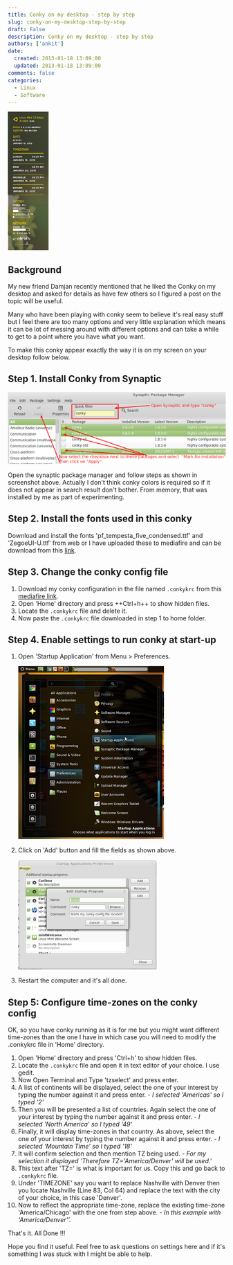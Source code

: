 ```yaml
---
title: Conky on my desktop - step by step
slug: conky-on-my-desktop-step-by-step
draft: False
description: Conky on my desktop - step by step
authors: ['ankit']
date: 
  created: 2013-01-18 13:09:00
  updated: 2013-01-18 13:09:00
comments: false
categories:
  - Linux
  - Software
---
```


![Fig-1](../assets/images/2016/07/20130118_Fig_1.png)

## Background

My new friend Damjan recently mentioned that he liked the Conky on my desktop and asked for details as have few others so I figured a post on the topic will be useful.

Many who have been playing with conky seem to believe it's real easy stuff but I feel there are too many options and very little explanation which means it can be lot of messing around with different options and can take a while to get to a point where you have what you want.

To make this conky appear exactly the way it is on my screen on your desktop follow below.

<!-- more -->

## Step 1. Install Conky from Synaptic

![Fig-2](../assets/images/2016/07/20130118_Fig_2.png)

Open the synaptic package manager and follow steps as shown in screenshot above. Actually I don't think conky colors is required so if it does not appear in search result don't bother. From memory, that was installed by me as part of experimenting.

## Step 2. Install the fonts used in this conky

Download and install the fonts 'pf_tempesta_five_condensed.ttf' and 'ZegoeUI-U.ttf' from web or I have uploaded these to mediafire and can be download from this [link](http://www.mediafire.com/?4ycy1sxxs5trn).

## Step 3. Change the conky config file

1. Download my conky configuration in the file named `.conkykrc` from this [mediafire link](http://www.mediafire.com/?nm88my3minnzao5).
2. Open 'Home' directory and press ++Ctrl+h++ to show hidden files.
3. Locate the `.conkykrc` file and delete it.
4. Now paste the `.conkykrc` file downloaded in step 1 to home folder.

## Step 4. Enable settings to run conky at start-up

1. Open 'Startup Application' from Menu > Preferences.
   
    ![Fig-3](../assets/images/2016/07/20130118_Fig_3.png)

2. Click on 'Add' button and fill the fields as shown above.
   
    ![Fig-4](../assets/images/2016/07/20130118_Fig_4.png)

3. Restart the computer and it's all done.

## Step 5: Configure time-zones on the conky config

OK, so you have conky running as it is for me but you might want different time-zones than the one I have in which case you will need to modify the .conkykrc file in 'Home' directory.

1. Open 'Home' directory and press 'Ctrl+h' to show hidden files.
2. Locate the `.conkykrc` file and open it in text editor of your choice. I use gedit.
3. Now Open Terminal and Type 'tzselect' and press enter.
4. A list of continents will be displayed, select the one of your interest by typing the number against it and press enter. - *I selected 'Americas' so I typed '2'*
5. Then you will be presented a list of countries. Again select the one of your interest by typing the number against it and press enter. - *I selected 'North America' so I typed '49'*
6. Finally, it will display time-zones in that country. As above, select the one of your interest by typing the number against it and press enter. - *I selected 'Mountain Time' so I typed '18'*
7. It will confirm selection and then mention TZ being used. - *For my selection it displayed 'Therefore TZ='America/Denver' will be used.'*
8. This text after 'TZ=' is what is important for us. Copy this and go back to `.conkykrc` file.
9. Under 'TIMEZONE' say you want to replace Nashville with Denver then you locate Nashville (Line 83, Col 64) and replace the text with the city of your choice, in this case 'Denver'.
10. Now to reflect the appropriate time-zone, replace the existing time-zone 'America/Chicago' with the one from step above. - *In this example with  'America/Denver''.*


That's it. All Done !!!

Hope you find it useful. Feel free to ask questions on settings here and if it's something I was stuck with I might be able to help.
